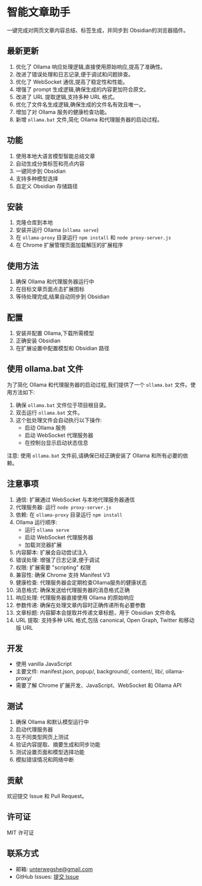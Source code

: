 # 智能文章助手

一键完成对网页文章内容总结、标签生成，并同步到 Obsidian的浏览器插件。

## 最新更新

1. 优化了 Ollama 响应处理逻辑,直接使用原始响应,提高了准确性。
2. 改进了错误处理和日志记录,便于调试和问题排查。
3. 优化了 WebSocket 通信,提高了稳定性和性能。
4. 增强了 prompt 生成逻辑,确保生成的内容更加符合原文。
5. 改进了 URL 提取逻辑,支持多种 URL 格式。
6. 优化了文件名生成逻辑,确保生成的文件名有效且唯一。
7. 增加了对 Ollama 服务的健康检查功能。
8. 新增 `ollama.bat` 文件,简化 Ollama 和代理服务器的启动过程。

## 功能

1. 使用本地大语言模型智能总结文章
2. 自动生成分类标签和亮点内容
3. 一键同步到 Obsidian
4. 支持多种模型选择
5. 自定义 Obsidian 存储路径

## 安装

1. 克隆仓库到本地
2. 安装并运行 Ollama (`ollama serve`)
3. 在 `ollama-proxy` 目录运行 `npm install` 和 `node proxy-server.js`
4. 在 Chrome 扩展管理页面加载解压的扩展程序

## 使用方法

1. 确保 Ollama 和代理服务器运行中
2. 在目标文章页面点击扩展图标
3. 等待处理完成,结果自动同步到 Obsidian

## 配置

1. 安装并配置 Ollama,下载所需模型
2. 正确安装 Obsidian
3. 在扩展设置中配置模型和 Obsidian 路径

## 使用 ollama.bat 文件

为了简化 Ollama 和代理服务器的启动过程,我们提供了一个 `ollama.bat` 文件。使用方法如下:

1. 确保 `ollama.bat` 文件位于项目根目录。
2. 双击运行 `ollama.bat` 文件。
3. 这个批处理文件会自动执行以下操作:
   - 启动 Ollama 服务
   - 启动 WebSocket 代理服务器
   - 在控制台显示启动状态信息

注意: 使用 `ollama.bat` 文件前,请确保已经正确安装了 Ollama 和所有必要的依赖。

## 注意事项

1. 通信: 扩展通过 WebSocket 与本地代理服务器通信
2. 代理服务器: 运行 `node proxy-server.js`
3. 依赖: 在 `ollama-proxy` 目录运行 `npm install`
4. Ollama 运行顺序:
   - 运行 `ollama serve`
   - 启动 WebSocket 代理服务器
   - 加载浏览器扩展
5. 内容脚本: 扩展会自动尝试注入
6. 错误处理: 增强了日志记录,便于调试
7. 权限: 扩展需要 "scripting" 权限
8. 兼容性: 确保 Chrome 支持 Manifest V3
9. 健康检查: 代理服务器会定期检查Ollama服务的健康状态
10. 消息格式: 确保发送给代理服务器的消息格式正确
11. 响应处理: 代理服务器直接使用 Ollama 的原始响应
12. 参数传递: 确保在处理文章内容时正确传递所有必要参数
13. 文章标题: 内容脚本会提取并传递文章标题，用于 Obsidian 文件命名
14. URL 提取: 支持多种 URL 格式,包括 canonical, Open Graph, Twitter 和移动版 URL

## 开发

- 使用 vanilla JavaScript
- 主要文件: manifest.json, popup/, background/, content/, lib/, ollama-proxy/
- 需要了解 Chrome 扩展开发、JavaScript、WebSocket 和 Ollama API

## 测试

1. 确保 Ollama 和默认模型运行中
2. 启动代理服务器
3. 在不同类型网页上测试
4. 验证内容提取、摘要生成和同步功能
5. 测试设置页面和模型选择功能
6. 模拟错误情况和网络中断

## 贡献

欢迎提交 Issue 和 Pull Request。

## 许可证

MIT 许可证

## 联系方式

- 邮箱: <unterwegshe@gmail.com>
- GitHub Issues: [提交 Issue](https://github.com/yourusername/smart-article-assistant/issues)
